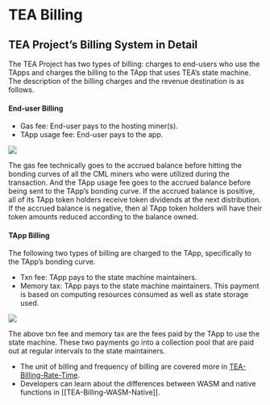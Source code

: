 # TEA Billing
## TEA Project’s Billing System in Detail

The TEA Project has two types of billing: charges to end-users who use the TApps and charges the billing to the TApp that uses TEA’s state machine. The description of the billing charges and the revenue destination is as follows.

#### End-user Billing

-   Gas fee: End-user pays to the hosting miner(s).
-   TApp usage fee: End-user pays to the app.

![](https://cdn-images-1.medium.com/max/1200/1*46Xlfv85s3Z9BAFLcTpxuw.png)

The gas fee technically goes to the accrued balance before hitting the bonding curves of all the CML miners who were utilized during the transaction. And the TApp usage fee goes to the accrued balance before being sent to the TApp’s bonding curve. If the accrued balance is positive, all of its TApp token holders receive token dividends at the next distribution. If the accrued balance is negative, then al TApp token holders will have their token amounts reduced according to the balance owned.

#### TApp Billing
The following two types of billing are charged to the TApp, specifically to the TApp’s bonding curve.

-   Txn fee: TApp pays to the state machine maintainers.
-   Memory tax: TApp pays to the state machine maintainers. This payment is based on computing resources consumed as well as state storage used.

![](https://cdn-images-1.medium.com/max/1200/1*wxNpLNZXyeVivToQOO3FGw.png)

The above txn fee and memory tax are the fees paid by the TApp to use the state machine. These two payments go into a collection pool that are paid out at regular intervals to the state maintainers.

- The unit of billing and frequency of billing are covered more in [TEA-Billing-Rate-Time](TEA-Billing-Rate-Time.md).
- Developers can learn about the differences between WASM and native functions in [[TEA-Billing-WASM-Native]].